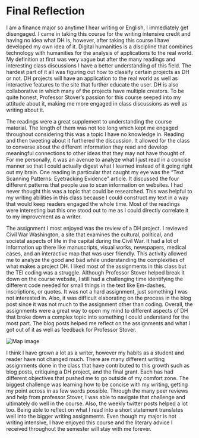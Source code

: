 # Final Reflection

I am a finance major so anytime I hear writing or English, I immediately get disengaged. I came in taking this course for the writing intensive credit and having no idea what DH is, however, after taking this course I have developed my own idea of it. Digital humanities is a discipline that combines technology with humanities for the analysis of applications to the real world. My definition at first was very vague but after the many readings and interesting class discussions I have a better understanding of this field. The hardest part of it all was figuring out how to classify certain projects as DH or not. DH projects will have an application to the real world as well as interactive features to the site that further educate the user. DH is also collaborative in which many of the projects have multiple creators. To be quite honest, Professor Stover’s passion for this course seeped into my attitude about it, making me more engaged in class discussions as well as writing about it.

The readings were a great supplement to understanding the course material. The length of them was not too long which kept me engaged throughout considering this was a topic I have no knowledge in. Reading and then tweeting about it furthered the discussion. It allowed for the class to converse about the different information they read and develop meaningful connections to other ideas that they may not have thought of. For me personally, it was an avenue to analyze what I just read in a concise manner so that I could actually digest what I learned instead of it going right out my brain. One reading in particular that caught my eye was the “Text Scanning Patterns: Eyetracking Evidence” article. It discussed the four different patterns that people use to scan information on websites. I had never thought this was a topic that could be researched. This was helpful to my writing abilities in this class because I could construct my text in a way that would keep readers engaged the whole time. Most of the readings were interesting but this one stood out to me as I could directly correlate it to my improvement as a writer. 

The assignment I most enjoyed was the review of a DH project. I reviewed Civil War Washington, a site that examines the cultural, political, and societal aspects of life in the capital during the Civil War. It had a lot of information up there like manuscripts, visual works, newspapers, medical cases, and an interactive map that was user friendly. This activity allowed me to analyze the good and bad while understanding the complexities of what makes a project DH. I liked most of the assignments in this class but the TEI coding was a struggle. Although Professor Stover helped break it down on the course website, I still had a challenging time identifying the different code needed for small things in the text like Em-dashes, inscriptions, or quotes. It was not a hard assignment, just something I was not interested in. Also, it was difficult elaborating on the process in the blog post since it was not much to the assignment other than coding. Overall, the assignments were a great way to open my mind to different aspects of DH that broke down a complex topic into something I could understand for the most part. The blog posts helped me reflect on the assignments and what I got out of it as well as feedback for Professor Stover.

![Map image](https://KobeSmith350.github.io/Kobe-Smith-350/images/map.png)

I think I have grown a lot as a writer, however my habits as a student and reader have not changed much. There are many different writing assignments done in the class that have contributed to this growth such as blog posts, critiquing a DH project, and the final grant. Each has had different objectives that pushed me to go outside of my comfort zone. The biggest challenge was learning how to be concise with my writing, getting my point across in as few words possible. Through the many peer reviews and help from professor Stover, I was able to navigate that challenge and ultimately do well in the course. Also, the weekly twitter posts helped a lot too. Being able to reflect on what I read into a short statement translates well into the bigger writing assignments. Even though my major is not writing intensive, I have enjoyed this course and the  literary advice I received throughout the semester will stay with me forever.

